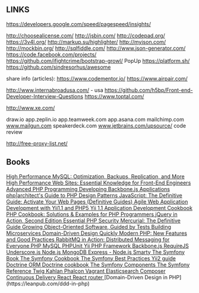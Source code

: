 LINKS
-

https://developers.google.com/speed/pagespeed/insights/

http://choosealicense.com/
http://jsbin.com/
http://codepad.org/
https://3v4l.org/
http://markup.su/highlighter/
http://myjson.com/         http://mockbin.org/
http://sqlfiddle.com/
http://www.json-generator.com/
https://code.facebook.com/projects/
https://github.com/ifightcrime/bootstrap-growl/ PopUp
https://platform.sh/
https://github.com/sindresorhus/awesome

share info (articles):
    https://www.codementor.io/
    https://www.airpair.com/

http://www.internabroadusa.com/ - usa
https://github.com/h5bp/Front-end-Developer-Interview-Questions
https://www.toptal.com/

http://www.xe.com/

draw.io
app.zeplin.io
app.teamweek.com
app.asana.com
mailchimp.com
www.mailgun.com
speakerdeck.com
www.jetbrains.com/upsource/ code review

http://free-proxy-list.net/

## Books

<a href="http://www.amazon.com/High-Performance-MySQL-Optimization-Replication/dp/0596101716%3FSubscriptionId%3DAKIAIIBINOD46VC3JCLQ%26tag%3Dstackoverfl08-20%26linkCode%3Dxm2%26camp%3D2025%26creative%3D165953%26creativeASIN%3D0596101716">
    High Performance MySQL: Optimization, Backups, Replication, and More
</a>
<a href="http://www.amazon.com/High-Performance-Web-Sites-Essential/dp/0596529309%3FSubscriptionId%3DAKIAIIBINOD46VC3JCLQ%26tag%3Dstackoverfl08-20%26linkCode%3Dxm2%26camp%3D2025%26creative%3D165953%26creativeASIN%3D0596529309">
    High Performance Web Sites: Essential Knowledge for Front-End Engineers
</a>
<a href="http://www.amazon.com/Advanced-PHP-Programming-George-Schlossnagle/dp/0672325616%3FSubscriptionId%3DAKIAIIBINOD46VC3JCLQ%26tag%3Dstackoverfl08-20%26linkCode%3Dxm2%26camp%3D2025%26creative%3D165953%26creativeASIN%3D0672325616">
    Advanced PHP Programming
</a>
<a href="http://www.amazon.com/Developing-Backbone-js-Applications-Addy-Osmani/dp/1449328253%3FSubscriptionId%3DAKIAIIBINOD46VC3JCLQ%26tag%3Dstackoverfl08-20%26linkCode%3Dxm2%26camp%3D2025%26creative%3D165953%26creativeASIN%3D1449328253">
    Developing Backbone.js Applications
</a>
<a href="http://www.amazon.com/php-architects-Guide-Design-Patterns/dp/0973589825%3FSubscriptionId%3DAKIAIIBINOD46VC3JCLQ%26tag%3Dstackoverfl08-20%26linkCode%3Dxm2%26camp%3D2025%26creative%3D165953%26creativeASIN%3D0973589825">
    php|architect's Guide to PHP Design Patterns
</a>
<a href="http://www.amazon.com/JavaScript-Definitive-Guide-Activate-Guides/dp/0596805527%3FSubscriptionId%3DAKIAIIBINOD46VC3JCLQ%26tag%3Dstackoverfl08-20%26linkCode%3Dxm2%26camp%3D2025%26creative%3D165953%26creativeASIN%3D0596805527">
    JavaScript: The Definitive Guide: Activate Your Web Pages (Definitive Guides)
</a>
<a href="http://www.amazon.com/Agile-Application-Development-Yii1-1-PHP5/dp/1847199585%3FSubscriptionId%3DAKIAIIBINOD46VC3JCLQ%26tag%3Dstackoverfl08-20%26linkCode%3Dxm2%26camp%3D2025%26creative%3D165953%26creativeASIN%3D1847199585">
    Agile Web Application Development with Yii1.1 and PHP5
</a>
<a href="http://www.amazon.com/Yii-1-1-Application-Development-Cookbook/dp/1849515484%3FSubscriptionId%3DAKIAIIBINOD46VC3JCLQ%26tag%3Dstackoverfl08-20%26linkCode%3Dxm2%26camp%3D2025%26creative%3D165953%26creativeASIN%3D1849515484">
    Yii 1.1 Application Development Cookbook
</a>
<a href="http://www.amazon.com/PHP-Cookbook-Solutions-Examples-Programmers/dp/144936375X%3FSubscriptionId%3DAKIAIIBINOD46VC3JCLQ%26tag%3Dstackoverfl08-20%26linkCode%3Dxm2%26camp%3D2025%26creative%3D165953%26creativeASIN%3D144936375X">
    PHP Cookbook: Solutions &amp; Examples for PHP Programmers
</a>
<a href="http://www.amazon.com/jQuery-Action-Second-Edition-Bibeault/dp/1935182323%3FSubscriptionId%3DAKIAIIBINOD46VC3JCLQ%26tag%3Dstackoverfl08-20%26linkCode%3Dxm2%26camp%3D2025%26creative%3D165953%26creativeASIN%3D1935182323">
    jQuery in Action, Second Edition
</a>
<a href="http://www.amazon.com/Essential-PHP-Security-Chris-Shiflett/dp/059600656X">
    Essential PHP Security
</a>
<a href="http://www.amazon.com/Mercurial-Definitive-Guide-Bryan-OSullivan/dp/0596800673">
    Mercurial: The Definitive Guide
</a>
<a href="http://www.amazon.com/Growing-Object-Oriented-Software-Guided-Freeman/dp/B00DEKRP7E">
    Growing Object-Oriented Software, Guided by Tests
</a>
<a href="http://www.amazon.com/Building-Microservices-Sam-Newman/dp/1491950358">
    Building Microservices
</a>
<a href="http://www.amazon.com/Domain-Driven-Design-Quickly-Abel-Avram/dp/1411609255">
    Domain-Driven Design Quickly
</a>
<a href="http://www.amazon.com/Modern-PHP-Features-Good-Practices/dp/1491905018">
    Modern PHP: New Features and Good Practices
</a>
<a href="http://www.amazon.com/RabbitMQ-Action-Distributed-Messaging-Everyone/dp/1935182978">
    RabbitMQ in Action: Distributed Messaging for Everyone
</a>
<a href="http://php.net/index.php">
    PHP
</a>
<a href="http://www.mysql.com/">
    MySQL
</a>
<a href="https://phpunit.de/manual/current/en/index.html">
    PHPUnit
</a>
<a href="http://www.yiiframework.com/doc/api/">
    Yii PHP Framework
</a>
<a href="http://backbonejs.org/">
    Backbone.js
</a>
<a href="http://requirejs.org/">
    RequireJS
</a>
<a href="http://underscorejs.org/">
    Underscore.js
</a>
<a href="http://nodejs.org/documentation/">
    Node.js
</a>
<a href="http://docs.mongodb.org/manual/">
    MongoDB
</a>
<a href="http://expressjs.com/">
    Express - Node.js
</a>
<a href="http://www.smarty.net/docsv2/en/">
    Smarty
</a>
<a href="http://symfony.com/doc/current/book/index.html">
    The Symfony Book
</a>
<a href="http://symfony.com/doc/current/cookbook/index.html">
    The Symfony Cookbook
</a>
<a href="http://symfony.com/doc/current/best_practices/index.html">
    The Symfony Best Practices
</a>
<a href="http://stuff.cebe.cc/yii2-guide.pdf">
    Yii2 guide
</a>
<a href="http://www.doctrine-project.org/downloads/pdfs/manual-2-0-vi.pdf">
    Doctrine ORM
</a>
<a href="http://www.doctrine-project.org/downloads/pdfs/cookbook-2-0-pdf.pdf">
    Doctrine cookbook
</a>
<a href="http://symfony.com/doc/current/components/index.html">
    The Symfony Components
</a>
<a href="http://symfony.com/doc/current/reference/index.html">
    The Symfony Reference
</a>
<a href="http://twig.sensiolabs.org/documentation">
    Twig
</a>
<a href="http://kahlan.readthedocs.org/en/latest/">
    Kahlan
</a>
<a href="https://media.readthedocs.org/pdf/phalcon-php-framework-documentation/latest/phalcon-php-framework-documentation.pdf">
    Phalcon
</a>
<a href="https://www.vagrantup.com/docs/">
    Vagrant
</a>
<a href="https://www.elastic.co/guide/en/elasticsearch/reference/current/getting-started.html">
    Elasticsearch
</a>
<a href="https://getcomposer.org/">
    Composer
</a>
<a href="https://www.amazon.com/Continuous-Delivery-Deployment-Automation-Addison-Wesley/dp/0321601912">
    Continuous Delivery
</a>
<a href="https://facebook.github.io/react/docs/hello-world.html">
    React
</a>
<a href="https://reacttraining.com/react-router/">
    React router
</a>
[Domain-Driven Design in PHP](https://leanpub.com/ddd-in-php)
